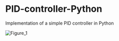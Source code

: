 # PID-controller-Python
Implementation of a simple PID controller in Python

![Figure_1](https://github.com/w-wojtak/PID-controller-Python/assets/19287772/b61c92b7-938f-4d89-a439-661c823f3b01)
